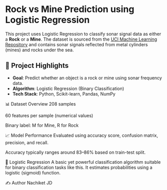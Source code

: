 # Rock vs Mine Prediction using Logistic Regression

This project uses Logistic Regression to classify sonar signal data as either a **Rock** or a **Mine**. The dataset is sourced from the [UCI Machine Learning Repository](https://archive.ics.uci.edu/ml/datasets/connectionist+bench+(sonar,+mines+vs.+rocks)) and contains sonar signals reflected from metal cylinders (mines) and rocks under the sea.

## 📌 Project Highlights

- **Goal**: Predict whether an object is a rock or mine using sonar frequency data.
- **Algorithm**: Logistic Regression (Binary Classification)
- **Tech Stack**: Python, Scikit-learn, Pandas, NumPy

📊 Dataset Overview
208 samples

60 features per sample (numerical values)

Binary label: M for Mine, R for Rock

📈 Model Performance
Evaluated using accuracy score, confusion matrix, precision, and recall.

Accuracy typically ranges around 83–86% based on train-test split.

🧠 Logistic Regression
A basic yet powerful classification algorithm suitable for binary classification tasks like this. It estimates probabilities using a logistic (sigmoid) function.

✍️ Author
Nachiket JD
